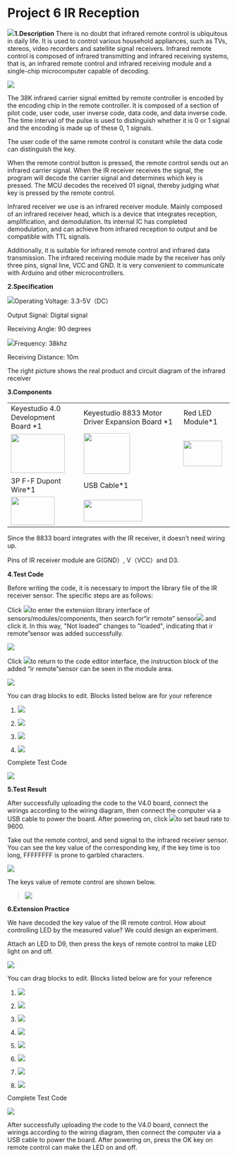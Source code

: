 # Project 6 IR Reception

![](/media/f247e1010aa68c1e58e16b332680698a.png)**1.Description** There is no doubt that infrared
remote control is ubiquitous in daily life. It is used to control
various household appliances, such as TVs, stereos, video recorders and
satellite signal receivers. Infrared remote control is composed of
infrared transmitting and infrared receiving systems, that is, an
infrared remote control and infrared receiving module and a single-chip
microcomputer capable of decoding.  

![](/media/df5f1c28b8863b42ff94a36a6d81b933.png)

The 38K infrared carrier signal emitted by remote controller is encoded
by the encoding chip in the remote controller. It is composed of a
section of pilot code, user code, user inverse code, data code, and data
inverse code. The time interval of the pulse is used to distinguish
whether it is 0 or 1 signal and the encoding is made up of these 0, 1
signals.

The user code of the same remote control is constant while the data code
can distinguish the key.

When the remote control button is pressed, the remote control sends out
an infrared carrier signal. When the IR receiver receives the signal,
the program will decode the carrier signal and determines which key is
pressed. The MCU decodes the received 01 signal, thereby judging what
key is pressed by the remote control.

Infrared receiver we use is an infrared receiver module. Mainly composed
of an infrared receiver head, which is a device that integrates
reception, amplification, and demodulation. Its internal IC has
completed demodulation, and can achieve from infrared reception to
output and be compatible with TTL signals.

Additionally, it is suitable for infrared remote control and infrared
data transmission. The infrared receiving module made by the receiver
has only three pins, signal line, VCC and GND. It is very convenient to
communicate with Arduino and other microcontrollers.

**2.Specification**

![](/media/f247e1010aa68c1e58e16b332680698a.png)Operating Voltage: 3.3-5V（DC）

Output Signal: Digital signal

Receiving Angle: 90 degrees

![](/media/5ad0f889b39646ecb13664511479efc8.png)Frequency: 38khz

Receiving Distance: 10m

The right picture shows the real product and circuit diagram of the
infrared receiver

**3.Components**

<table>
<tbody>
<tr class="odd">
<td>Keyestudio 4.0 Development Board *1</td>
<td>Keyestudio 8833 Motor Driver Expansion Board *1</td>
<td>Red LED Module*1</td>
</tr>
<tr class="even">
<td><img src="https://raw.githubusercontent.com/keyestudio/KS0559-KS0559F-Keyestudio-4WD-BT-Multi-purpose-Car-V2.0-Scratch/master/media/6131c8d782756fe051b0ef0210a76d03.png" style="width:1.27292in;height:0.91875in" /></td>
<td><img src="https://raw.githubusercontent.com/keyestudio/KS0559-KS0559F-Keyestudio-4WD-BT-Multi-purpose-Car-V2.0-Scratch/master/media/5e291db96125e27f380e8caf79e8015a.png" style="width:1.09375in;height:0.95625in" /></td>
<td><img src="https://raw.githubusercontent.com/keyestudio/KS0559-KS0559F-Keyestudio-4WD-BT-Multi-purpose-Car-V2.0-Scratch/master/media/7aacff28b0cb9b99f0dbcbf22eb309e4.png" style="width:0.91111in;height:0.61111in" /></td>
</tr>
<tr class="odd">
<td>3P F-F Dupont Wire*1</td>
<td>USB Cable*1</td>
<td></td>
</tr>
<tr class="even">
<td><img src="https://raw.githubusercontent.com/keyestudio/KS0559-KS0559F-Keyestudio-4WD-BT-Multi-purpose-Car-V2.0-Scratch/master/media/e9aaac06e62418ecca6eaba97a9ec518.png" style="width:1.03056in;height:0.66667in" /></td>
<td><img src="https://raw.githubusercontent.com/keyestudio/KS0559-KS0559F-Keyestudio-4WD-BT-Multi-purpose-Car-V2.0-Scratch/master/media/4f8d5af6dee9016b45d975adb2391d37.png" style="width:1.38611in;height:0.5125in" /></td>
<td></td>
</tr>
</tbody>
</table>

Since the 8833 board integrates with the IR receiver, it doesn’t need
wiring up.

Pins of IR receiver module are G(GND）, V（VCC）and D3.

**4.Test Code**

Before writing the code, it is necessary to import the library file of
the IR receiver sensor. The specific steps are as follows: 

Click ![](/media/9964e0b31fc9846a7f64c57f51e47152.png)to enter the extension library interface of
sensors/modules/components, then search for“ir remote”
sensor![](/media/229086011fb4f87f3a882e514b043bb7.png) and click it. In this way, "Not loaded"
changes to "loaded", indicating that ir remote”sensor was added
successfully. 

![](/media/52ed0e6f7d436d17d18168c4704f5e98.png)

Click ![](/media/29916972665d35bfb34914b6144e28aa.png)to return to the code editor interface, the
instruction block of the added “ir remote”sensor can be seen in the
module area. 

![](/media/9f3467140d92cacbb3521d7a11945bc2.png)

You can drag blocks to edit. Blocks listed below are for your reference

1.  ![](/media/8de1b04be1ba147dd242c66bddeacacc.png)

2.  ![](/media/e9da5ac1d1d68eaec6db176ee61326ee.png)

3.  ![](/media/5a48421831518ea8e0c00be83cf4edf4.png)

4.  ![](/media/7fbfc1f04fbf08609fe34b47e09e4e29.png)

Complete Test Code

![](/media/90978855cddd94c161f9ed02f85b0674.png)

**5.Test Result**

After successfully uploading the code to the V4.0 board, connect the
wirings according to the wiring diagram, then connect the computer via a
USB cable to power the board. After powering on, click
![](/media/9011f20d83897d7a5936793c4ae142fc.png)to set baud rate to 9600.

Take out the remote control, and send signal to the infrared receiver
sensor. You can see the key value of the corresponding key, if the key
time is too long, FFFFFFFF is prone to garbled characters.

![](/media/5c01c594a5a11511cf52466eb5f27e45.png)

The keys value of remote control are shown below.

> ![](/media/ebcf0cb2055f7784505f76ceeaef9f47.jpeg)

**6.Extension Practice**

We have decoded the key value of the IR remote control. How about
controlling LED by the measured value? We could design an experiment.

Attach an LED to D9, then press the keys of remote control to make LED
light on and off.

![](/media/2138e6654076fc28e1715cebf9a87795.png)

You can drag blocks to edit. Blocks listed below are for your reference

1.  ![](/media/8de1b04be1ba147dd242c66bddeacacc.png)

2.  ![](/media/e9da5ac1d1d68eaec6db176ee61326ee.png)

3.  ![](/media/ba67c48d67b1c9753fca82964c9dddc7.png)

4.  ![](/media/7fbfc1f04fbf08609fe34b47e09e4e29.png)

5.  ![](/media/f8b75df8ccea3efe1cd3ea383b0f88f2.png)

6.  ![](/media/7406d60c93cdba0b13ded27cba718ec7.png)

7.  ![](/media/d7be3fa06a1456d46472fffd61823c73.png)

8.  ![](/media/136120d5e20a595a82d7ef8ecfa17c5d.png)

Complete Test Code

![](/media/57149c79243ff22aa00ff2c54dd4f70b.png)

After successfully uploading the code to the V4.0 board, connect the
wirings according to the wiring diagram, then connect the computer via a
USB cable to power the board. After powering on, press the OK key on
remote control can make the LED on and off.
